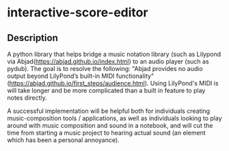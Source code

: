 # interactive-score-editor


## Description

A python library that helps bridge a music notation library (such as Lilypond via Abjad(https://abjad.github.io/index.html) to an audio player (such as pydub). The goal is to resolve the following: "Abjad provides no audio output beyond LilyPond’s built-in MIDI functionality" (https://abjad.github.io/first_steps/audience.html). Using LilyPond's MIDI is will take longer and be more complicated than a built in feature to play notes directly. 

A successful implementation will be helpful both for individuals creating music-composition tools / applications, as well as individuals looking to play around with music composition and sound in a notebook, and will cut the time from starting a music project to hearing actual sound (an element which has been a personal annoyance). 


